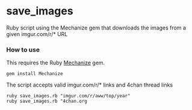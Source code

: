 # save_images
Ruby script using the Mechanize gem that downloads the images from a given imgur.com/r/* URL

### How to use
This requires the Ruby [Mechanize](https://github.com/sparklemotion/mechanize) gem.

```
gem install Mechanize
```

The script accepts valid imgur.com/r/* links and 4chan thread links

```
ruby save_images.rb "imgur.com/r/aww/top/year"
ruby save_images.rb "4chan.org
```
